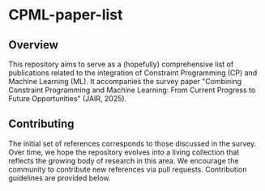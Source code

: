 # CPML-paper-list

## Overview
This repository aims to serve as a (hopefully) comprehensive list of publications related to the integration of Constraint Programming (CP) and Machine Learning (ML). It accompanies the survey paper "Combining Constraint Programming and Machine Learning: From Current Progress to Future Opportunities" (JAIR, 2025).

## Contributing
The initial set of references corresponds to those discussed in the survey. Over time, we hope the repository evolves into a living collection that reflects the growing body of research in this area.
We encourage the community to contribute new references via pull requests. Contribution guidelines are provided below.
